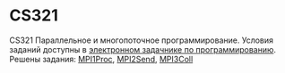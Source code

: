 # CS321
CS321 Параллельное и многопоточное программирование.
Условия заданий доступны в [электронном задачнике по программированию](http://ptaskbook.com/ru/ptformpi2/).
Решены задания:
[MPI1Proc](https://github.com/Future998/CS321/tree/main/MPI1Proc), [MPI2Send](https://github.com/Future998/CS321/tree/main/MPI2Send), [MPI3Coll](https://github.com/Future998/CS321/tree/main/MPI3Coll)
